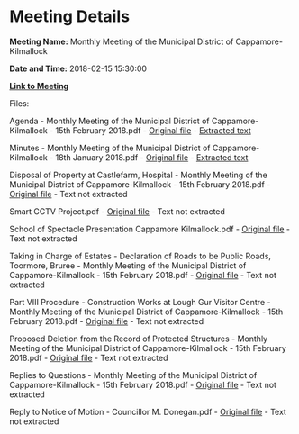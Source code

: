 # Meeting Details

**Meeting Name:** Monthly Meeting of the Municipal District of Cappamore-Kilmallock

**Date and Time:** 2018-02-15 15:30:00

**[Link to Meeting](https://www.limerick.ie/council/whats-on/monthly-meeting-municipal-district-cappamore-kilmallock-34)**

Files: 

Agenda - Monthly Meeting of the Municipal District of Cappamore-Kilmallock - 15th February 2018.pdf - [Original file](https://www.limerick.ie/sites/default/files/media/documents/2018-02/00%20Agenda%20Meeting%20Municipal%20District%20Cappamore-Kilmallock%20150218.pdf) - [Extracted text](./Agenda%20-%C2%A0Monthly%20Meeting%20of%20the%20Municipal%20District%20of%20Cappamore-Kilmallock%20-%2015th%20February%202018.md)

Minutes - Monthly Meeting of the Municipal District of Cappamore-Kilmallock - 18th January 2018.pdf - [Original file](https://www.limerick.ie/sites/default/files/media/documents/2018-02/01%20Minutes%20Meeting%20Municipal%20District%20Cappamore-Kilmallock%20180118.pdf) - [Extracted text](./Minutes%20-%C2%A0Monthly%20Meeting%20of%20the%20Municipal%20District%20of%20Cappamore-Kilmallock%20-%2018th%20January%202018.md)

Disposal of Property at Castlefarm, Hospital - Monthly Meeting of the Municipal District of Cappamore-Kilmallock - 15th February 2018.pdf - [Original file](https://www.limerick.ie/sites/default/files/media/documents/2018-02/02%20Disposal%20of%20Property%20at%20Castlefarm%2C%20Hospital.pdf) - Text not extracted

Smart CCTV Project.pdf - [Original file](https://www.limerick.ie/sites/default/files/media/documents/2018-02/Smart%20CCTV%20Project.pdf) - Text not extracted

School of Spectacle Presentation Cappamore Kilmallock.pdf - [Original file](https://www.limerick.ie/sites/default/files/media/documents/2018-02/05%20School%20of%20Spectacle%20Presentation%20Cappamore%20Kilmallock.pdf) - Text not extracted

Taking in Charge of Estates - Declaration of Roads to be Public Roads, Toormore, Bruree - Monthly Meeting of the Municipal District of Cappamore-Kilmallock - 15th February 2018.pdf - [Original file](https://www.limerick.ie/sites/default/files/media/documents/2018-02/06%20%28a%29%20Taking%20in%20Charge%20of%20Estates%20-%20Declaration%20of%20Roads%20to%20be%20Public%20Roads%20-%20Toormore%2C%20Bruree.pdf) - Text not extracted

Part VIII Procedure - Construction Works at Lough Gur Visitor Centre - Monthly Meeting of the Municipal District of Cappamore-Kilmallock - 15th February 2018.pdf - [Original file](https://www.limerick.ie/sites/default/files/media/documents/2018-02/Part%20VIII%20Procedure%20-%20Construction%20Works%20at%20Lough%20Gur%20Visitor%20Centre.pdf) - Text not extracted

Proposed Deletion from the Record of Protected Structures - Monthly Meeting of the Municipal District of Cappamore-Kilmallock - 15th February 2018.pdf - [Original file](https://www.limerick.ie/sites/default/files/media/documents/2018-02/07%20Proposed%20Deletion%20-%20Record%20of%20Protected%20Structures.pdf) - Text not extracted

Replies to Questions - Monthly Meeting of the Municipal District of Cappamore-Kilmallock - 15th February 2018.pdf - [Original file](https://www.limerick.ie/sites/default/files/media/documents/2018-02/Replies%20to%20Questions.pdf) - Text not extracted

Reply to Notice of Motion - Councillor M. Donegan.pdf - [Original file](https://www.limerick.ie/sites/default/files/media/documents/2018-02/Reply%20to%20Notice%20of%20Motion%20-%20Councillor%20M.%20Donegan.pdf) - Text not extracted


